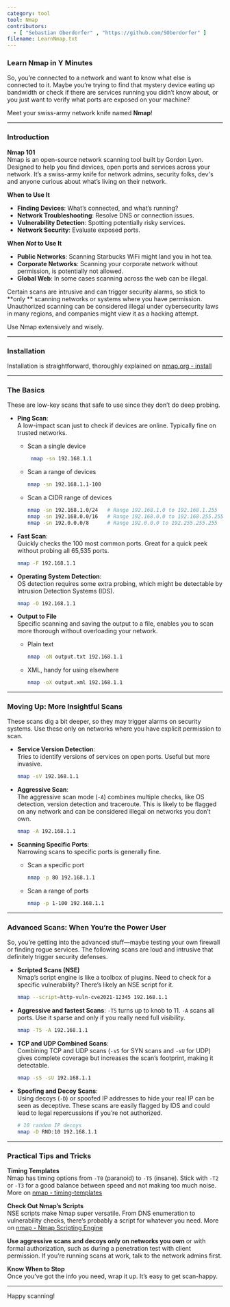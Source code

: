 ```yaml
---
category: tool
tool: Nmap
contributors:
  - [ "Sebastian Oberdorfer" , "https://github.com/SOberdorfer" ]
filename: LearnNmap.txt
---
```


### Learn Nmap in Y Minutes

So, you’re connected to a network and want to know what else is connected to it.
Maybe you’re trying to find that mystery device eating up bandwidth or check
if there are services running you didn’t know about, or you just want to verify
what ports are exposed on your machine?

Meet your swiss-army network knife named **Nmap**!

---

### Introduction

**Nmap 101**  
Nmap is an open-source network scanning tool built by Gordon Lyon. Designed to
help you find devices, open ports and services across your network.
It’s a swiss-army knife for network admins, security folks, dev's and anyone
curious about what’s living on their network.

**When to Use It**

- **Finding Devices**: What’s connected, and what’s running?
- **Network Troubleshooting**: Resolve DNS or connection issues.
- **Vulnerability Detection**: Spotting potentially risky services.
- **Network Security**: Evaluate exposed ports.

**When *Not* to Use It**

- **Public Networks**: Scanning Starbucks WiFi might land you in hot tea.
- **Corporate Networks**: Scanning your corporate network without permission, is
  potentially not allowed.
- **Global Web**: In some cases scanning across the web can be illegal.

Certain scans are intrusive and can trigger security alarms, so stick to **only
**
scanning networks or systems where you have permission. Unauthorized scanning
can be considered illegal under cybersecurity laws in many regions, and
companies
might view it as a hacking attempt.

Use Nmap extensively and wisely.

---

### Installation

Installation is straightforward, thoroughly explained on [nmap.org - install](https://nmap.org/book/install.html)

---

### The Basics

These are low-key scans that safe to use since they don’t do deep probing.

- **Ping Scan**:  
  A low-impact scan just to check if devices are online. Typically fine on
  trusted networks.
    - Scan a single device
      ```bash
       nmap -sn 192.168.1.1
      ```
    - Scan a range of devices
      ```bash
      nmap -sn 192.168.1.1-100
      ```
    - Scan a CIDR range of devices
      ```bash
      nmap -sn 192.168.1.0/24   # Range 192.168.1.0 to 192.168.1.255
      nmap -sn 192.168.0.0/16   # Range 192.168.0.0 to 192.168.255.255
      nmap -sn 192.0.0.0/8      # Range 192.0.0.0 to 192.255.255.255
      ```

- **Fast Scan**:  
  Quickly checks the 100 most common ports. Great for a quick peek without
  probing all 65,535 ports.
  ```bash
  nmap -F 192.168.1.1
  ```

- **Operating System Detection**:  
  OS detection requires some extra probing, which might be detectable by
  Intrusion Detection Systems (IDS).
  ```bash
  nmap -O 192.168.1.1
  ```

- **Output to File**  
  Specific scanning and saving the output to a file, enables you to scan more
  thorough without overloading your network.
    - Plain text
      ```bash
      nmap -oN output.txt 192.168.1.1 
      ```
    - XML, handy for using elsewhere
      ```bash
      nmap -oX output.xml 192.168.1.1
      ```

---

### Moving Up: More Insightful Scans

These scans dig a bit deeper, so they may trigger alarms on security systems.
Use these only on networks where you have explicit permission to scan.

- **Service Version Detection**:  
  Tries to identify versions of services on open ports. Useful but more
  invasive.
  ```bash
  nmap -sV 192.168.1.1
  ```

- **Aggressive Scan**:  
  The aggressive scan mode (`-A`) combines multiple checks, like OS detection,
  version detection and traceroute. This is likely to be flagged on
  any network and can be considered illegal on networks you don’t own.
  ```bash
  nmap -A 192.168.1.1
  ```

- **Scanning Specific Ports**:  
  Narrowing scans to specific ports is generally fine.
    - Scan a specific port
      ```bash
      nmap -p 80 192.168.1.1
      ```
    - Scan a range of ports
      ```bash
      nmap -p 1-100 192.168.1.1
      ```

---

### Advanced Scans: When You’re the Power User

So, you’re getting into the advanced stuff—maybe testing your own firewall or
finding rogue services.
The following scans are loud and intrusive that definitely trigger security
defenses.

- **Scripted Scans (NSE)**  
  Nmap’s script engine is like a toolbox of plugins. Need to check for a
  specific vulnerability? There’s likely an NSE script for it.
  ```bash
  nmap --script=http-vuln-cve2021-12345 192.168.1.1
  ```

- **Aggressive and fastest Scans**:
  `-T5` turns up to knob to 11. `-A` scans all ports.
  Use it sparse and only if you really need full visibility.
  ```bash
  nmap -T5 -A 192.168.1.1
  ```

- **TCP and UDP Combined Scans**:  
  Combining TCP and UDP scans (`-sS` for SYN scans and `-sU` for UDP) gives
  complete coverage but increases the scan’s footprint, making it detectable.
  ```bash
  nmap -sS -sU 192.168.1.1
  ```

- **Spoofing and Decoy Scans**:  
  Using decoys (`-D`) or spoofed IP addresses to hide your real IP can be seen
  as deceptive. These scans are easily flagged by IDS and could lead to legal
  repercussions if you’re not authorized.
  ```bash
  # 10 random IP decoys
  nmap -D RND:10 192.168.1.1 
  ```

---

### Practical Tips and Tricks

**Timing Templates**  
Nmap has timing options from `-T0` (paranoid) to `-T5` (insane). Stick with
`-T2` or `-T3` for a good balance between speed and not making too much noise.
More
on [nmap - timing-templates](https://nmap.org/book/performance-timing-templates.html)

**Check Out Nmap’s Scripts**  
NSE scripts make Nmap super versatile. From DNS enumeration to vulnerability
checks, there’s probably a script for whatever you need.
More on [nmap - Nmap Scripting Engine](https://nmap.org/book/man-nse.html)

**Use aggressive scans and decoys only on networks you own** or with formal
authorization, such as during a penetration test with client permission. If
you’re running scans at work, talk to the network admins first.

**Know When to Stop**  
Once you’ve got the info you need, wrap it up. It’s easy to get scan-happy.

---

Happy scanning!
